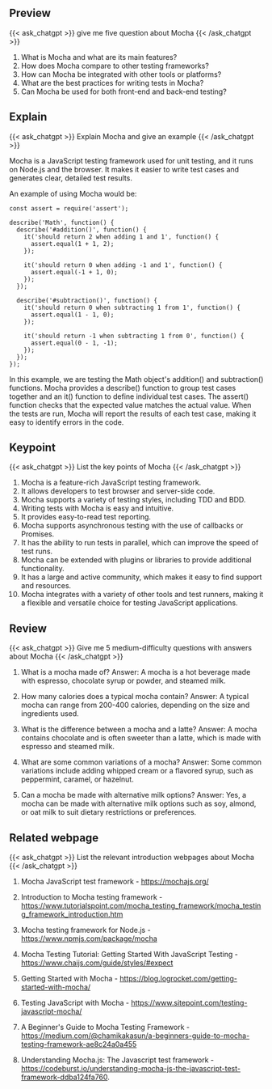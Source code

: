 ## Preview
{{< ask_chatgpt >}}
give me five question about Mocha
{{< /ask_chatgpt >}}



1. What is Mocha and what are its main features?
2. How does Mocha compare to other testing frameworks?
3. How can Mocha be integrated with other tools or platforms?
4. What are the best practices for writing tests in Mocha?
5. Can Mocha be used for both front-end and back-end testing?   

## Explain
{{< ask_chatgpt >}}
Explain Mocha and give an example
{{< /ask_chatgpt >}}



Mocha is a JavaScript testing framework used for unit testing, and it runs on Node.js and the browser. It makes it easier to write test cases and generates clear, detailed test results.

An example of using Mocha would be:

```
const assert = require('assert');

describe('Math', function() {
  describe('#addition()', function() {
    it('should return 2 when adding 1 and 1', function() {
      assert.equal(1 + 1, 2);
    });
    
    it('should return 0 when adding -1 and 1', function() {
      assert.equal(-1 + 1, 0);
    });
  });
  
  describe('#subtraction()', function() {
    it('should return 0 when subtracting 1 from 1', function() {
      assert.equal(1 - 1, 0);
    });
    
    it('should return -1 when subtracting 1 from 0', function() {
      assert.equal(0 - 1, -1);
    });
  });
});
```

In this example, we are testing the Math object's addition() and subtraction() functions. Mocha provides a describe() function to group test cases together and an it() function to define individual test cases. The assert() function checks that the expected value matches the actual value. When the tests are run, Mocha will report the results of each test case, making it easy to identify errors in the code.   

## Keypoint
{{< ask_chatgpt >}}
List the key points of Mocha
{{< /ask_chatgpt >}}



1. Mocha is a feature-rich JavaScript testing framework.
2. It allows developers to test browser and server-side code.
3. Mocha supports a variety of testing styles, including TDD and BDD.
4. Writing tests with Mocha is easy and intuitive.
5. It provides easy-to-read test reporting.
6. Mocha supports asynchronous testing with the use of callbacks or Promises.
7. It has the ability to run tests in parallel, which can improve the speed of test runs.
8. Mocha can be extended with plugins or libraries to provide additional functionality.
9. It has a large and active community, which makes it easy to find support and resources.
10. Mocha integrates with a variety of other tools and test runners, making it a flexible and versatile choice for testing JavaScript applications.   

## Review
{{< ask_chatgpt >}}
Give me 5 medium-difficulty questions with answers about Mocha
{{< /ask_chatgpt >}}



1. What is a mocha made of?
Answer: A mocha is a hot beverage made with espresso, chocolate syrup or powder, and steamed milk.

2. How many calories does a typical mocha contain?
Answer: A typical mocha can range from 200-400 calories, depending on the size and ingredients used.

3. What is the difference between a mocha and a latte?
Answer: A mocha contains chocolate and is often sweeter than a latte, which is made with espresso and steamed milk.

4. What are some common variations of a mocha?
Answer: Some common variations include adding whipped cream or a flavored syrup, such as peppermint, caramel, or hazelnut.

5. Can a mocha be made with alternative milk options?
Answer: Yes, a mocha can be made with alternative milk options such as soy, almond, or oat milk to suit dietary restrictions or preferences.   

## Related webpage
{{< ask_chatgpt >}}
List the relevant introduction webpages about Mocha
{{< /ask_chatgpt >}}



1. Mocha JavaScript test framework - https://mochajs.org/ 

2. Introduction to Mocha testing framework - https://www.tutorialspoint.com/mocha_testing_framework/mocha_testing_framework_introduction.htm 

3. Mocha testing framework for Node.js - https://www.npmjs.com/package/mocha 

4. Mocha Testing Tutorial: Getting Started With JavaScript Testing - https://www.chaijs.com/guide/styles/#expect 

5. Getting Started with Mocha - https://blog.logrocket.com/getting-started-with-mocha/ 

6. Testing JavaScript with Mocha - https://www.sitepoint.com/testing-javascript-mocha/ 

7. A Beginner's Guide to Mocha Testing Framework - https://medium.com/@chamikakasun/a-beginners-guide-to-mocha-testing-framework-ae8c24a0a455 

8. Understanding Mocha.js: The Javascript test framework - https://codeburst.io/understanding-mocha-js-the-javascript-test-framework-ddba124fa760.   

